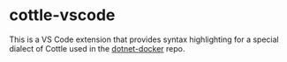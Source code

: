 # cottle-vscode

This is a VS Code extension that provides syntax highlighting for a special dialect of Cottle used in the [dotnet-docker](https://github.com/dotnet/dotnet-docker) repo.
